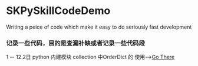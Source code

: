 # SKPySkillCodeDemo
Writing a peice of code which make it easy to do seriously fast development
### 记录一些代码，目的是查漏补缺或者记录一些代码段  
1 -- 12.2日 python 内建模块 collection 中OrderDict 的 使用-->[Go There](https://github.com/AlexanderYeah/SKPySkillCodeDemo/blob/master/Code1/code1.md)
